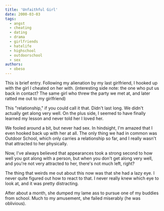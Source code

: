 ```yaml
---
title: 'Unfaithful Girl'
date: 2000-03-03
tags:
  - angst
  - cheating
  - dating
  - drama
  - girlfriends
  - hatelife
  - highschool
  - outdoorschool
  - sex
authors:
  - obeso
---
```


This is brief entry. Following my alienation by my last girlfriend, I hooked up with the girl I cheated on her with. (interesting side note: the one who put us back in contact? The same girl who threw the party we met at, and later ratted me out to my girlfriend)

This "relationship," if you could call it that. Didn't last long. We didn't actually get along very well. On the plus side, I seemed to have finally learned my lesson and never told her I loved her.

We fooled around a bit, but never had sex. In hindsight, I'm amazed that I even hooked back up with her at all. The only thing we had in common was Outdoor School, which only carries a relationship so far, and I really wasn't that attracted to her physically.

Now, I've always believed that appearances took a strong second to how well you got along with a person, but when you don't get along very well, and you're not very attracted to her, there's not much left, right?

The thing that weirds me out about this now was that she had a lazy eye. I never quite figured out how to react to that. I never really knew which eye to look at, and it was pretty distracting.

After about a month, she dumped my lame ass to pursue one of my buddies from school. Much to my amusement, she failed miserably (he was oblivious).
